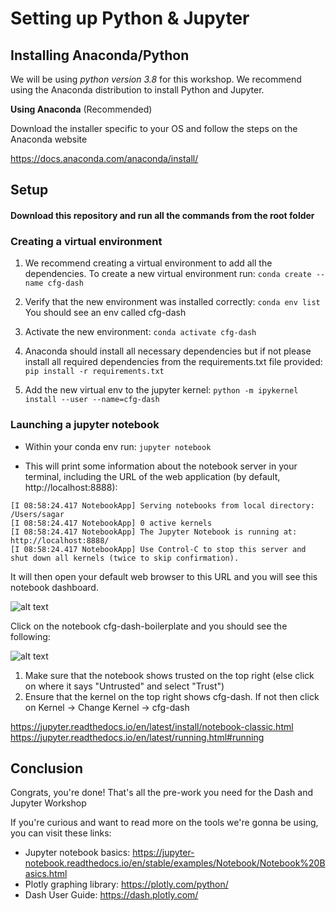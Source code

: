# Setting up Python & Jupyter


## Installing Anaconda/Python

We will be using *python version 3.8* for this workshop. We recommend using the Anaconda distribution to install Python and Jupyter.

**Using Anaconda** (Recommended)

Download the installer specific to your OS and follow the steps on the Anaconda website

https://docs.anaconda.com/anaconda/install/


## Setup

#### Download this repository and run all the commands from the root folder

### Creating a virtual environment

1. We recommend creating a virtual environment to add all the dependencies. To create a new virtual environment run:
``` conda create --name cfg-dash  ```

2. Verify that the new environment was installed correctly: ``` conda env list ``` You should see an env called cfg-dash

3. Activate the new environment: ``` conda activate cfg-dash ```

4. Anaconda should install all necessary dependencies but if not please install all required dependencies from the requirements.txt file provided: ``` pip install -r requirements.txt ```

5. Add the new virtual env to the jupyter kernel: ``` python -m ipykernel install --user --name=cfg-dash ```


### Launching a jupyter notebook

- Within your conda env run: ``` jupyter notebook ```

- This will print some information about the notebook server in your terminal, including the URL of the web application (by default, http://localhost:8888):

``` 
[I 08:58:24.417 NotebookApp] Serving notebooks from local directory: /Users/sagar
[I 08:58:24.417 NotebookApp] 0 active kernels
[I 08:58:24.417 NotebookApp] The Jupyter Notebook is running at: http://localhost:8888/
[I 08:58:24.417 NotebookApp] Use Control-C to stop this server and shut down all kernels (twice to skip confirmation).
```

It will then open your default web browser to this URL and you will see this notebook dashboard.

![alt text](https://github.com/cfg-workshop/dash-boilerplate/blob/main/images/tree-view.PNG)



Click on the notebook cfg-dash-boilerplate and you should see the following:


![alt text](https://github.com/cfg-workshop/dash-boilerplate/blob/main/images/notebook-view.PNG)


1. Make sure that the notebook shows trusted on the top right (else click on where it says "Untrusted" and select "Trust")
2. Ensure that the kernel on the top right shows cfg-dash. If not then click on Kernel -> Change Kernel -> cfg-dash


https://jupyter.readthedocs.io/en/latest/install/notebook-classic.html
https://jupyter.readthedocs.io/en/latest/running.html#running

## Conclusion

Congrats, you're done! That's all the pre-work you need for the Dash and Jupyter Workshop

If you're curious and want to read more on the tools we're gonna be using, you can visit these links:

- Jupyter notebook basics: https://jupyter-notebook.readthedocs.io/en/stable/examples/Notebook/Notebook%20Basics.html
- Plotly graphing library: https://plotly.com/python/
- Dash User Guide: https://dash.plotly.com/
